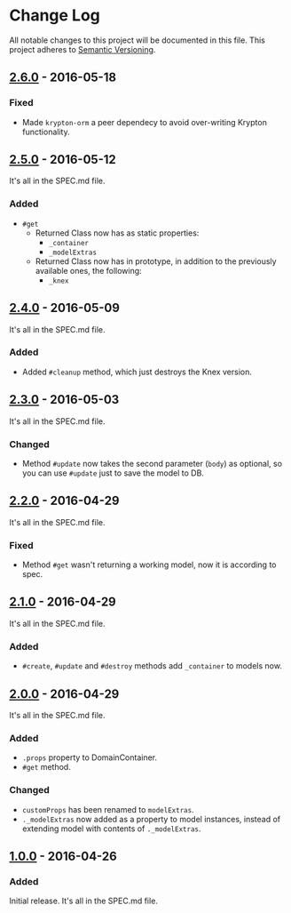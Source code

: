 # Change Log

All notable changes to this project will be documented in this file.  This
project adheres to [Semantic Versioning](http://semver.org/).

## [2.6.0] - 2016-05-18

### Fixed

- Made `krypton-orm` a peer dependecy to avoid over-writing Krypton
  functionality.

## [2.5.0] - 2016-05-12

It's all in the SPEC.md file.

### Added

- `#get`
  - Returned Class now has as static properties:
    - `_container`
    - `_modelExtras`
  - Returned Class now has in prototype, in addition to the previously
    available ones, the following:
    - `_knex`

## [2.4.0] - 2016-05-09

It's all in the SPEC.md file.

### Added

- Added `#cleanup` method, which just destroys the Knex version.

## [2.3.0] - 2016-05-03

It's all in the SPEC.md file.

### Changed

- Method `#update` now takes the second parameter (`body`) as optional, so you
  can use `#update` just to save the model to DB.

## [2.2.0] - 2016-04-29

It's all in the SPEC.md file.

### Fixed

- Method `#get` wasn't returning a working model, now it is according to spec.

## [2.1.0] - 2016-04-29

It's all in the SPEC.md file.

### Added

- `#create`, `#update` and `#destroy` methods add `_container` to models now.

## [2.0.0] - 2016-04-29

It's all in the SPEC.md file.

### Added

- `.props` property to DomainContainer.
- `#get` method.

### Changed

- `customProps` has been renamed to `modelExtras`.
- `._modelExtras` now added as a property to model instances, instead of
  extending model with contents of `._modelExtras`.

## [1.0.0] - 2016-04-26

### Added

Initial release.  It's all in the SPEC.md file.

[2.6.0]: https://github.com/greduan/domain-container/tree/a5e6af0ea00388634ca30353d3972166d6568aca
[2.5.0]: https://github.com/greduan/domain-container/tree/c73420f4520c2d0d1eedf8c8298779be9a079a6b
[2.4.0]: https://github.com/greduan/domain-container/tree/f9bb3cfd9ecdfa928380c7070bcc46cf59af30cc
[2.3.0]: https://github.com/greduan/domain-container/tree/6b4cbfc1cb0f5b841759197270304e35fa1ec20e
[2.2.0]: https://github.com/greduan/domain-container/tree/2119cd6652c6df034837a0e980b030d35ded81e8
[2.1.0]: https://github.com/greduan/domain-container/tree/6cd8fbb020b24bd86a4f6df192ab1814b0de544c
[2.0.0]: https://github.com/greduan/domain-container/tree/83fde0835c8db9d2cdcbae07defdb8e0a7e5dbdd
[1.0.0]: https://github.com/greduan/domain-container/tree/e519c8b60fa3bb82513e45f1fb62444eb0ba26c5
